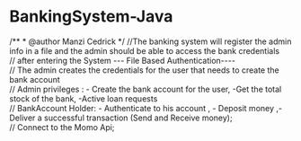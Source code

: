 # BankingSystem-Java
/**  * @author Manzi Cedrick  */ 
//The banking system will register the admin info in a file and the admin should be able to access the bank credentials   
// after entering the System --- File Based Authentication----   
// The admin creates the credentials for the user that needs to create the bank account     
// Admin privileges : - Create the bank account for the user, -Get the total stock of the bank, -Active loan requests  
// BankAccount Holder: - Authenticate to his account , - Deposit money ,- Deliver a successful transaction (Send and Receive money);   
// Connect to the Momo Api;     
